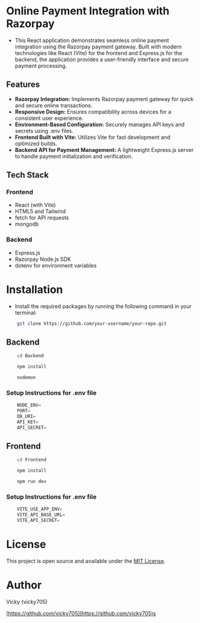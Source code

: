# Online Payment Integration with Razorpay
- This React application demonstrates seamless online payment integration using the Razorpay payment gateway. Built with modern technologies like React (Vite) for the frontend and Express.js for the backend, the application provides a user-friendly interface and secure payment processing.

## Features
- **Razorpay Integration:** Implements Razorpay payment gateway for quick and secure online transactions.
- **Responsive Design:** Ensures compatibility across devices for a consistent user experience.
- **Environment-Based Configuration:** Securely manages API keys and secrets using .env files.
- **Frontend Built with Vite:** Utilizes Vite for fast development and optimized builds.
- **Backend API for Payment Management:** A lightweight Express.js server to handle payment initialization and verification.

## Tech Stack
### Frontend
- React (with Vite)
- HTML5 and Tailwind
- fetch for API requests
- mongodb

### Backend
- Express.js
- Razorpay Node.js SDK
- dotenv for environment variables

# Installation

- Install the required packages by running the following command in your terminal:
```bash
    git clone https://github.com/your-username/your-repo.git
```

## Backend
```bash
    cd Backend
```
```bash
    npm install
```
```bash
    nodemon
```
### Setup Instructions for .env file
```javascript
    NODE_ENV=
    PORT=
    DB_URI=
    API_KEY=
    API_SECRET=
```


## Frontend
```bash
    cd Frontend
```
```bash
    npm install
```
```bash
    npm run dev
```

### Setup Instructions for .env file
```javascript
    VITE_USE_APP_ENV=
    VITE_API_BASE_URL=
    VITE_API_SECRET=
```

# License

This project is open source and available under the [MIT License](https://docs.github.com/en/repositories/managing-your-repositorys-settings-and-features/customizing-your-repository/licensing-a-repository).

# Author 
Vicky (vicky705)

[https://github.com/vicky705](https://github.com/vicky705)s